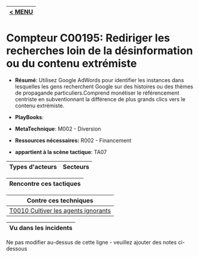 |[< MENU](../README.md)|
|---|
# Compteur C00195: Rediriger les recherches loin de la désinformation ou du contenu extrémiste

* **Résumé**: Utilisez Google AdWords pour identifier les instances dans lesquelles les gens recherchent Google sur des histoires ou des thèmes de propagande particuliers.Comprend monétiser le référencement centriste en subventionnant la différence de plus grands clics vers le contenu extrémiste.

* **PlayBooks**:

* **MetaTechnique**: M002 - Diversion

* **Ressources nécessaires:** R002 - Financement

* **appartient à la scène tactique**: TA07


|Types d'acteurs |Secteurs |
|----------- |------- |



|Rencontre ces tactiques |
|---------------------- |



|Contre ces techniques |
|------------------------- |
|[T0010 Cultiver les agents ignorants](../../generated_pages/techniques/T0010.md) |



|Vu dans les incidents |
|----------------- |


Ne pas modifier au-dessus de cette ligne - veuillez ajouter des notes ci-dessous